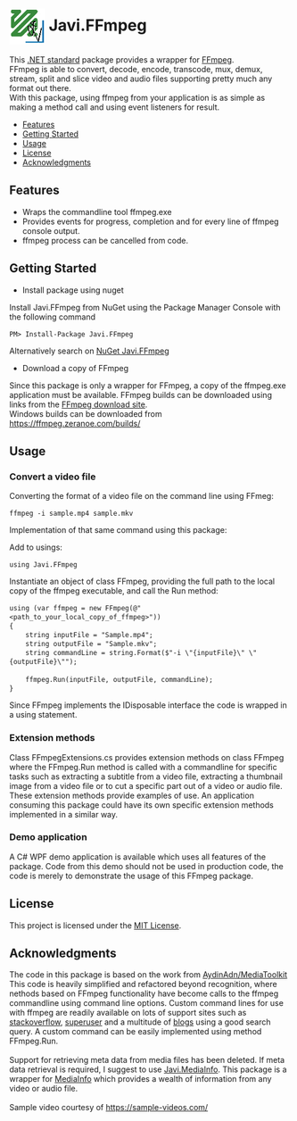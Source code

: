 # <img align="center" src="./PackageIcon.png">  Javi.FFmpeg

This [.NET standard](https://docs.microsoft.com/en-us/dotnet/standard/net-standard) package 
provides a wrapper for [FFmpeg](https://ffmpeg.org/).<br>
FFmpeg is able to convert, decode, encode, transcode, mux, demux, stream, split and slice video and audio files
supporting pretty much any format out there.<br>
With this package, using ffmpeg from your application is as simple as making a method call and using event listeners for result.

- [Features](#features)
- [Getting Started](#getting-started)
- [Usage](#usage)
- [License](#license)
- [Acknowledgments](#acknowledgments)

## Features
- Wraps the commandline tool ffmpeg.exe
- Provides events for progress, completion and for every line of ffmpeg console output.
- ffmpeg process can be cancelled from code.
    
## Getting Started

- Install package using nuget

Install Javi.FFmpeg from NuGet using the Package Manager Console with the following command

    PM> Install-Package Javi.FFmpeg

Alternatively search on [NuGet Javi.FFmpeg](https://www.nuget.org/packages/Javi.FFmpeg)

- Download a copy of FFmpeg

Since this package is only a wrapper for FFmpeg, a copy of the ffmpeg.exe application must be available. FFmpeg builds can
be downloaded using links from the [FFmpeg download site](https://ffmpeg.org/download.html).<br>
Windows builds can be downloaded from https://ffmpeg.zeranoe.com/builds/

## Usage

### Convert a video file

Converting the format of a video file on the command line using FFmeg:

    ffmpeg -i sample.mp4 sample.mkv

Implementation of that same command using this package:
  
Add to usings:

    using Javi.FFmpeg

Instantiate an object of class FFmpeg, providing the full path to the local copy of the ffmpeg executable, and call the Run method:

    using (var ffmpeg = new FFmpeg(@"<path_to_your_local_copy_of_ffmpeg>"))
    {
        string inputFile = "Sample.mp4";
        string outputFile = "Sample.mkv";
        string commandLine = string.Format($"-i \"{inputFile}\" \"{outputFile}\"");

        ffmpeg.Run(inputFile, outputFile, commandLine);
    }

Since FFmpeg implements the IDisposable interface the code is wrapped in a using statement.

### Extension methods

Class FFmpegExtensions.cs provides extension methods on class FFmpeg where the FFmpeg.Run method is called with 
a commandline for specific tasks such as extracting a subtitle from a video file, extracting a thumbnail image from 
a video file or to cut a specific part out of a video or audio file. These extension methods provide examples of use. 
An application consuming this package could have its own specific extension methods implemented in a similar way.

### Demo application

A C# WPF demo application is available which uses all features of the package. Code from this demo should not be used in production code,
the code is merely to demonstrate the usage of this FFmpeg package.
    
## License

This project is licensed under the [MIT License](https://github.com/jacovis/Javi.FFmpeg/blob/master/LICENSE.md).

## Acknowledgments

The code in this package is based on the work from [AydinAdn/MediaToolkit](https://github.com/AydinAdn/MediaToolkit)<br>
This code is heavily simplified and refactored beyond recognition, where nethods based on FFmpeg functionality have become calls to the ffmpeg 
commandline using command line options. Custom command lines for use with ffmpeg are readily available on lots of support sites such as 
[stackoverflow](), [superuser](https://superuser.com/) and a multitude of [blogs](https://www.ostechnix.com/20-ffmpeg-commands-beginners/) 
using a good search query. A custom command can be easily implemented using method FFmpeg.Run.<br>
<br>
Support for retrieving meta data from media files has been deleted. If meta data retrieval is required, I 
suggest to use [Javi.MediaInfo](https://github.com/jacovis/Javi.MediaInfo). 
This package is a wrapper for [MediaInfo](https://mediaarea.net/en/MediaInfo) which provides a wealth of information 
from any video or audio file.<br>
<br>
Sample video courtesy of https://sample-videos.com/
